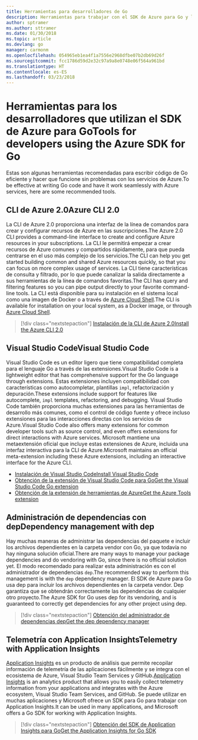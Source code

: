 ```yaml
---
title: Herramientas para desarrolladores de Go
description: Herramientas para trabajar con el SDK de Azure para Go y los servicios de Azure
author: sptramer
ms.author: sttramer
ms.date: 01/30/2018
ms.topic: article
ms.devlang: go
manager: carmonm
ms.openlocfilehash: 054965eb1ea4f1a7556e2968dfbe07b2db69d26f
ms.sourcegitcommit: fcc1786d59d2e32c97a9a8e0748e06f564a961bd
ms.translationtype: HT
ms.contentlocale: es-ES
ms.lasthandoff: 03/23/2018
---
```

# <a name="tools-for-developers-using-the-azure-sdk-for-go"></a><span data-ttu-id="e092d-103">Herramientas para los desarrolladores que utilizan el SDK de Azure para Go</span><span class="sxs-lookup"><span data-stu-id="e092d-103">Tools for developers using the Azure SDK for Go</span></span>

<span data-ttu-id="e092d-104">Estas son algunas herramientas recomendadas para escribir código de Go eficiente y hacer que funcione sin problemas con los servicios de Azure.</span><span class="sxs-lookup"><span data-stu-id="e092d-104">To be effective at writing Go code and have it work seamlessly with Azure services, here are some recommended tools.</span></span>

## <a name="azure-cli-20"></a><span data-ttu-id="e092d-105">CLI de Azure 2.0</span><span class="sxs-lookup"><span data-stu-id="e092d-105">Azure CLI 2.0</span></span>

<span data-ttu-id="e092d-106">La CLI de Azure 2.0 proporciona una interfaz de la línea de comandos para crear y configurar recursos de Azure en las suscripciones.</span><span class="sxs-lookup"><span data-stu-id="e092d-106">The Azure 2.0 CLI provides a command-line interface to create and configure Azure resources in your subscriptions.</span></span> <span data-ttu-id="e092d-107">La CLI le permitirá empezar a crear recursos de Azure comunes y compartidos rápidamente, para que pueda centrarse en el uso más complejo de los servicios.</span><span class="sxs-lookup"><span data-stu-id="e092d-107">The CLI can help you get started building common and shared Azure resources quickly, so that you can focus on more complex usage of services.</span></span> <span data-ttu-id="e092d-108">La CLI tiene características de consulta y filtrado, por lo que puede canalizar la salida directamente a sus herramientas de la línea de comandos favoritas.</span><span class="sxs-lookup"><span data-stu-id="e092d-108">The CLI has query and filtering features so you can pipe output directly to your favorite command-line tools.</span></span> <span data-ttu-id="e092d-109">La CLI está disponible para su instalación en el sistema local como una imagen de Docker o a través de [Azure Cloud Shell](https://docs.microsoft.com/en-us/azure/cloud-shell/overview).</span><span class="sxs-lookup"><span data-stu-id="e092d-109">The CLI is available for installation on your local system, as a Docker image, or through [Azure Cloud Shell](https://docs.microsoft.com/en-us/azure/cloud-shell/overview).</span></span>

> [!div class="nextstepaction"]
> [<span data-ttu-id="e092d-110">Instalación de la CLI de Azure 2.0</span><span class="sxs-lookup"><span data-stu-id="e092d-110">Install the Azure CLI 2.0</span></span>](/cli/azure/install-azure-cli)

## <a name="visual-studio-code"></a><span data-ttu-id="e092d-111">Visual Studio Code</span><span class="sxs-lookup"><span data-stu-id="e092d-111">Visual Studio Code</span></span>

<span data-ttu-id="e092d-112">Visual Studio Code es un editor ligero que tiene compatibilidad completa para el lenguaje Go a través de las extensiones.</span><span class="sxs-lookup"><span data-stu-id="e092d-112">Visual Studio Code is a lightweight editor that has comprehensive support for the Go language through extensions.</span></span> <span data-ttu-id="e092d-113">Estas extensiones incluyen compatibilidad con características como autocompletar, plantillas `impl`, refactorización y depuración.</span><span class="sxs-lookup"><span data-stu-id="e092d-113">These extensions include support for features like autocomplete, `impl` templates, refactoring, and debugging.</span></span> <span data-ttu-id="e092d-114">Visual Studio Code también proporciona muchas extensiones para las herramientas de desarrollo más comunes, como el control de código fuente y ofrece incluso extensiones para las interacciones directas con los servicios de Azure.</span><span class="sxs-lookup"><span data-stu-id="e092d-114">Visual Studio Code also offers many extensions for common developer tools such as source control, and even offers extensions for direct interactions with Azure services.</span></span> <span data-ttu-id="e092d-115">Microsoft mantiene una metaextensión oficial que incluye estas extensiones de Azure, incluida una interfaz interactiva para la CLI de Azure.</span><span class="sxs-lookup"><span data-stu-id="e092d-115">Microsoft maintains an official meta-extension including these Azure extensions, including an interactive interface for the Azure CLI.</span></span>

* [<span data-ttu-id="e092d-116">Instalación de Visual Studio Code</span><span class="sxs-lookup"><span data-stu-id="e092d-116">Install Visual Studio Code</span></span>](https://code.visualstudio.com/Download)
* [<span data-ttu-id="e092d-117">Obtención de la extensión de Visual Studio Code para Go</span><span class="sxs-lookup"><span data-stu-id="e092d-117">Get the Visual Studio Code Go extension</span></span>](https://code.visualstudio.com/docs/languages/go)
* [<span data-ttu-id="e092d-118">Obtención de la extensión de herramientas de Azure</span><span class="sxs-lookup"><span data-stu-id="e092d-118">Get the Azure Tools extension</span></span>](https://marketplace.visualstudio.com/items?itemName=ms-vscode.vscode-azureextensionpack)

## <a name="dependency-management-with-dep"></a><span data-ttu-id="e092d-119">Administración de dependencias con dep</span><span class="sxs-lookup"><span data-stu-id="e092d-119">Dependency management with dep</span></span>

<span data-ttu-id="e092d-120">Hay muchas maneras de administrar las dependencias del paquete e incluir los archivos dependientes en la carpeta vendor con Go, ya que todavía no hay ninguna solución oficial.</span><span class="sxs-lookup"><span data-stu-id="e092d-120">There are many ways to manage your package dependencies and do vendoring with Go, since there is no official solution yet.</span></span> <span data-ttu-id="e092d-121">El modo recomendado para realizar esta administración es con el administrador de dependencias `dep`.</span><span class="sxs-lookup"><span data-stu-id="e092d-121">The recommended way to perform this management is with the `dep` dependency manager.</span></span> <span data-ttu-id="e092d-122">El SDK de Azure para Go usa dep para incluir los archivos dependientes en la carpeta vendor. Dep garantiza que se obtendrán correctamente las dependencias de cualquier otro proyecto.</span><span class="sxs-lookup"><span data-stu-id="e092d-122">The Azure SDK for Go uses dep for its vendoring, and is guaranteed to correctly get dependencies for any other project using dep.</span></span>

> [!div class="nextstepaction"]
> [<span data-ttu-id="e092d-123">Obtención del administrador de dependencias dep</span><span class="sxs-lookup"><span data-stu-id="e092d-123">Get the dep dependency manager</span></span>](https://github.com/tools/godep)

## <a name="telemetry-with-application-insights"></a><span data-ttu-id="e092d-124">Telemetría con Application Insights</span><span class="sxs-lookup"><span data-stu-id="e092d-124">Telemetry with Application Insights</span></span>

<span data-ttu-id="e092d-125">[Application Insights](https://azure.microsoft.com/en-us/services/application-insights/) es un producto de análisis que permite recopilar información de telemetría de las aplicaciones fácilmente y se integra con el ecosistema de Azure, Visual Studio Team Services y GitHub.</span><span class="sxs-lookup"><span data-stu-id="e092d-125">[Application Insights](https://azure.microsoft.com/en-us/services/application-insights/) is an analytics product that allows you to easily collect telemetry information from your applications and integrates with the Azure ecosystem, Visual Studio Team Services, and GitHub.</span></span> <span data-ttu-id="e092d-126">Se puede utilizar en muchas aplicaciones y Microsoft ofrece un SDK para Go para trabajar con Application Insights.</span><span class="sxs-lookup"><span data-stu-id="e092d-126">It can be used in many applications, and Microsoft offers a Go SDK for working with Application Insights.</span></span>

> [!div class="nextstepaction"]
> [<span data-ttu-id="e092d-127">Obtención del SDK de Application Insights para Go</span><span class="sxs-lookup"><span data-stu-id="e092d-127">Get the Application Insights for Go SDK</span></span>](https://github.com/Microsoft/ApplicationInsights-Go) 
